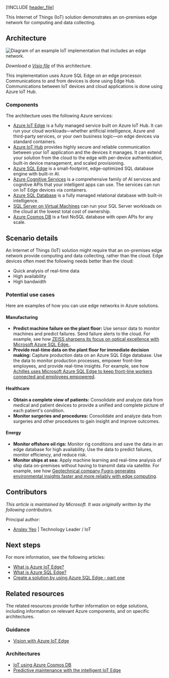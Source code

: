 [!INCLUDE [header_file](../../../includes/sol-idea-header.md)]

This Internet of Things (IoT) solution demonstrates an on-premises edge network for computing and data collecting.

## Architecture

![Diagram of an example IoT implementation that includes an edge network.](../media/data-storage-edge.png)

*Download a [Visio file](https://arch-center.azureedge.net/data-storage-edge.vsdx)* of this architecture.

This implementation uses Azure SQL Edge on an edge processor. Communications to and from devices is done using Edge Hub. Communications between IoT devices and cloud applications is done using Azure IoT Hub.

### Components

The architecture uses the following Azure services:

- [Azure IoT Edge](https://azure.microsoft.com/services/iot-edge) is a fully managed service built on Azure IoT Hub. It can run your cloud workloads—whether artificial intelligence, Azure and third-party services, or your own business logic—on edge devices via standard containers.
- [Azure IoT Hub](https://azure.microsoft.com/services/iot-hub) provides highly secure and reliable communication between your IoT application and the devices it manages. It can extend your solution from the cloud to the edge with per-device authentication, built-in device management, and scaled provisioning.
- [Azure SQL Edge](https://azure.microsoft.com/services/sql-edge) is a small-footprint, edge-optimized SQL database engine with built-in AI.
- [Azure Cognitive Services](https://azure.microsoft.com/services/cognitive-services) is a comprehensive family of AI services and cognitive APIs that your intelligent apps can use. The services can run on IoT Edge devices via containers.
- [Azure SQL Database](https://azure.microsoft.com/services/sql-database) is a fully managed relational database with built-in intelligence.
- [SQL Server on Virtual Machines](https://azure.microsoft.com/services/virtual-machines/sql-server) can run your SQL Server workloads on the cloud at the lowest total cost of ownership.
- [Azure Cosmos DB](https://azure.microsoft.com/services/cosmos-db) is a fast NoSQL database with open APIs for any scale.

## Scenario details

An Internet of Things (IoT) solution might require that an on-premises edge network provide computing and data collecting, rather than the cloud. Edge devices often meet the following needs better than the cloud:

- Quick analysis of real-time data
- High availability
- High bandwidth

### Potential use cases

Here are examples of how you can use edge networks in Azure solutions.

#### Manufacturing

- **Predict machine failure on the plant floor:** Use sensor data to monitor machines and predict failures. Send failure alerts to the cloud. For example, see how [ZEISS sharpens its focus on optical excellence with Microsoft Azure SQL Edge.](https://customers.microsoft.com/story/764241-zeiss-manufacturing-sql-db-edge).
- **Provide real-time data on the plant floor for immediate decision making:** Capture production data on an Azure SQL Edge database. Use the data to monitor production processes, empower front-line employees, and provide real-time insights. For example, see how [Achilles uses Microsoft Azure SQL Edge to keep front-line workers connected and employees empowered](https://customers.microsoft.com/story/823356-achilles-manufacturing-azure-sql-edge).

#### Healthcare

- **Obtain a complete view of patients:** Consolidate and analyze data from medical and patient devices to provide a unified and complete picture of each patient's condition.
- **Monitor surgeries and procedures:** Consolidate and analyze data from surgeries and other procedures to gain insight and improve outcomes.

#### Energy

- **Monitor offshore oil rigs:** Monitor rig conditions and save the data in an edge database for high availability. Use the data to predict failures, monitor efficiency, and reduce risk.
- **Monitor ships at sea:** Apply machine learning and real-time analysis of ship data on-premises without having to transmit data via satellite. For example, see how [Geotechnical company Fugro generates environmental insights faster and more reliably with edge computing](https://customers.microsoft.com/story/772599-fugro-professional-services-azure-sql-database-edge).

## Contributors

*This article is maintained by Microsoft. It was originally written by the following contributors.*

Principal author:

- [Ansley Yeo](https://www.linkedin.com/in/ansleyyeo) | Technology Leader / IoT

## Next steps

For more information, see the following articles:

- [What is Azure IoT Edge?](/azure/iot-edge/about-iot-edge)
- [What is Azure SQL Edge?](/azure/azure-sql-edge/overview)
- [Create a solution by using Azure SQL Edge - part one](/azure/azure-sql-edge/tutorial-deploy-azure-resources)

## Related resources

The related resources provide further information on edge solutions, including information on relevant Azure components, and on specific architectures.

### Guidance

- [Vision with Azure IoT Edge](../../guide/iot-edge-vision/index.md)

### Architectures

- [IoT using Azure Cosmos DB](iot-using-cosmos-db.yml)
- [Predictive maintenance with the intelligent IoT Edge](../../example-scenario/predictive-maintenance/iot-predictive-maintenance.yml)
